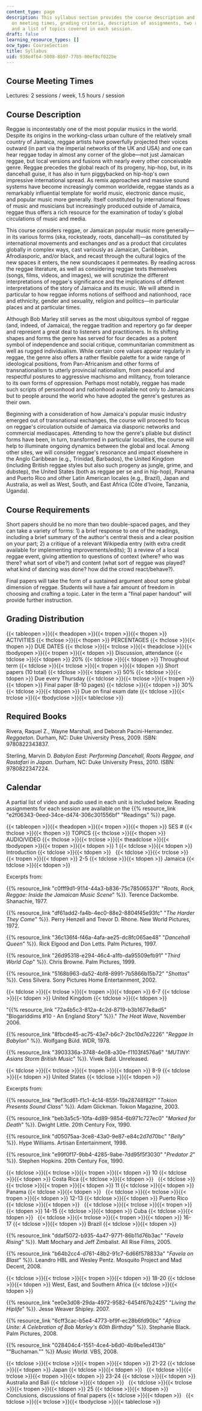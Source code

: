 ```yaml
---
content_type: page
description: This syllabus section provides the course description and information
  on meeting times, grading criteria, description of assignments, two required texts,
  and a list of topics covered in each session.
draft: false
learning_resource_types: []
ocw_type: CourseSection
title: Syllabus
uid: 938e4f64-5808-8b97-77b5-00ef8cf022be
---
```

## Course Meeting Times

Lectures: 2 sessions / week, 1.5 hours / session

## Course Description

Reggae is incontestably one of the most popular musics in the world. Despite its origins in the working-class urban culture of the relatively small country of Jamaica, reggae artists have powerfully projected their voices outward (in part via the imperial networks of the UK and USA) and one can hear reggae today in almost any corner of the globe—not just Jamaican reggae, but local versions and fusions with nearly every other conceivable genre. Reggae precedes the global reach of its progeny, hip-hop, but, in its dancehall guise, it has also in turn piggybacked on hip-hop's own impressive international spread. As remix approaches and massive sound systems have become increasingly common worldwide, reggae stands as a remarkably influential template for world music, electronic dance music, and popular music more generally. Itself constituted by international flows of music and musicians but increasingly produced outside of Jamaica, reggae thus offers a rich resource for the examination of today's global circulations of music and media.

This course considers reggae, or Jamaican popular music more generally—in its various forms (ska, rocksteady, roots, dancehall)—as constituted by international movements and exchanges *and* as a product that circulates globally in complex ways, cast variously as Jamaican, Caribbean, Afrodiasporic, and/or black, and recast through the cultural logics of the new spaces it enters, the new soundscapes it permeates. By reading across the reggae literature, as well as considering reggae texts themselves (songs, films, videos, and images), we will scrutinize the different interpretations of reggae's significance and the implications of different interpretations of the story of Jamaica and its music. We will attend in particular to how reggae informs notions of selfhood and nationhood, race and ethnicity, gender and sexuality, religion and politics—in particular places and at particular times.

Although Bob Marley still serves as the most ubiquitous symbol of reggae (and, indeed, of Jamaica), the reggae tradition and repertory go far deeper and represent a great deal to listeners and practitioners. In its shifting shapes and forms the genre has served for four decades as a potent symbol of independence and social critique, communitarian commitment as well as rugged individualism. While certain core values appear regularly in reggae, the genre also offers a rather flexible palette for a wide range of ideological positions, from Pan-Africanism and other forms of transnationalism to utterly provincial nationalism, from peaceful and respectful postures to aggressive machismo and militancy, from tolerance to its own forms of oppression. Perhaps most notably, reggae has made such scripts of personhood and nationhood available not only to Jamaicans but to people around the world who have adopted the genre's gestures as their own.

Beginning with a consideration of how Jamaica's popular music industry emerged out of transnational exchanges, the course will proceed to focus on reggae's circulation outside of Jamaica via diasporic networks and commercial mediascapes. Attending to how the genre's pliable but distinct forms have been, in turn, transformed in particular localities, the course will help to illuminate ongoing dynamics between the global and local. Among other sites, we will consider reggae's resonance and impact elsewhere in the Anglo Caribbean (e.g., Trinidad, Barbados), the United Kingdom (including British reggae styles but also such progeny as jungle, grime, and dubstep), the United States (both as reggae per se and in hip-hop), Panama and Puerto Rico and other Latin American locales (e.g., Brazil), Japan and Australia, as well as West, South, and East Africa (Côte d'Ivoire, Tanzania, Uganda).

## Course Requirements

Short papers should be no more than two double-spaced pages, and they can take a variety of forms: 1) a brief response to one of the readings, including a brief summary of the author's central thesis and a clear position on your part; 2) a critique of a relevant Wikipedia entry (with extra credit available for implementing improvements/edits); 3) a review of a local reggae event, giving attention to questions of context (where? who was there? what sort of vibe?) and content (what sort of reggae was played? what kind of dancing was done? how did the crowd react/behave?).

Final papers will take the form of a sustained argument about some global dimension of reggae. Students will have a fair amount of freedom in choosing and crafting a topic. Later in the term a "final paper handout" will provide further instruction.

## Grading Distribution

{{< tableopen >}}{{< theadopen >}}{{< tropen >}}{{< thopen >}}
ACTIVITIES
{{< thclose >}}{{< thopen >}}
PERCENTAGES
{{< thclose >}}{{< thopen >}}
DUE DATES
{{< thclose >}}{{< trclose >}}{{< theadclose >}}{{< tbodyopen >}}{{< tropen >}}{{< tdopen >}}
Discussion, attendance
{{< tdclose >}}{{< tdopen >}}
20%
{{< tdclose >}}{{< tdopen >}}
Throughout term
{{< tdclose >}}{{< trclose >}}{{< tropen >}}{{< tdopen >}}
Short papers (10 total)
{{< tdclose >}}{{< tdopen >}}
50%
{{< tdclose >}}{{< tdopen >}}
Due every Thursday
{{< tdclose >}}{{< trclose >}}{{< tropen >}}{{< tdopen >}}
Final paper (8-10 pages)
{{< tdclose >}}{{< tdopen >}}
30%
{{< tdclose >}}{{< tdopen >}}
Due on final exam date
{{< tdclose >}}{{< trclose >}}{{< tbodyclose >}}{{< tableclose >}}

## Required Books

Rivera, Raquel Z., Wayne Marshall, and Deborah Pacini-Hernandez. *Reggaeton*. Durham, NC: Duke University Press, 2009. ISBN: 9780822343837.

Sterling, Marvin D. *Babylon East: Performing Dancehall, Roots Reggae, and Rastafari in Japan*. Durham, NC: Duke University Press, 2010. ISBN: 9780822347224.

## Calendar

A partial list of video and audio used in each unit is included below. Reading assignments for each session are available on the {{% resource_link "e2f06343-0eed-34ce-d474-306c301556bf" "Readings" %}} page.

{{< tableopen >}}{{< theadopen >}}{{< tropen >}}{{< thopen >}}
SES #
{{< thclose >}}{{< thopen >}}
TOPICS
{{< thclose >}}{{< thopen >}}
AUDIO/VIDEO
{{< thclose >}}{{< trclose >}}{{< theadclose >}}{{< tbodyopen >}}{{< tropen >}}{{< tdopen >}}
1
{{< tdclose >}}{{< tdopen >}}
Introduction
{{< tdclose >}}{{< tdopen >}}
 
{{< tdclose >}}{{< trclose >}}{{< tropen >}}{{< tdopen >}}
2-5
{{< tdclose >}}{{< tdopen >}}
Jamaica
{{< tdclose >}}{{< tdopen >}}

Excerpts from:

{{% resource_link "c0fff9d1-9114-44a3-b836-75c78506537f" "*Roots, Rock, Reggae: Inside the Jamaican Music Scene*" %}}. Terence Dackombe. Shanachie, 1977.

{{% resource_link "df61add2-fa4b-4ec0-88e2-8804f45e93fc" "*The Harder They Come*" %}}. Perry Henzell and Trevor D. Rhone. New World Pictures, 1972.

{{% resource_link "36c136f4-f46a-4afa-ae25-dc8fc065ae48" "*Dancehall Queen*" %}}. Rick Elgood and Don Letts. Palm Pictures, 1997.

{{% resource_link "26d95318-e294-46c4-a1fb-da95509efb91" "*Third World Cop*" %}}. Chris Browne. Palm Pictures, 1999.

{{% resource_link "5168b963-da52-4bf8-8991-7b5866b15b72" "*Shottas*" %}}. Cess Silvera. Sony Pictures Home Entertainment, 2002.

{{< tdclose >}}{{< trclose >}}{{< tropen >}}{{< tdopen >}}
6-7
{{< tdclose >}}{{< tdopen >}}
United Kingdom
{{< tdclose >}}{{< tdopen >}}

"{{% resource_link "72a4b5c3-812a-4c2d-8719-b3b1677e8ad5" "Blogariddims #10 - An England Story" %}}." *The Heat Wave*, November 2006.

{{% resource_link "8fbcde45-ac75-43e7-b6c7-2bc10d7e2226" "*Reggae In Babylon*" %}}. Wolfgang Büld. WDR, 1978.

{{% resource_link "3903336a-3748-4e08-a30e-f1103f4576a6" "*MUTINY: Asians Storm British Music*" %}}. Vivek Bald. Unreleased.

{{< tdclose >}}{{< trclose >}}{{< tropen >}}{{< tdopen >}}
8-9
{{< tdclose >}}{{< tdopen >}}
United States
{{< tdclose >}}{{< tdopen >}}

Excerpts from:

{{% resource_link "9ef3cd61-f1c1-4c14-855f-19a28748f82f" "*Tokion Presents Sound Class*" %}}*.* Adam Glickman. Tokion Magazine, 2003.

{{% resource_link "beb3a5c5-10fa-4d89-9854-6b971c727ec0" "*Marked for Death*" %}}. Dwight Little. 20th Century Fox, 1990.

{{% resource_link "d05075aa-3ce8-43a0-9e87-e84c2d7d70bc" "*Belly*" %}}. Hype Williams. Artisan Entertainment, 1998.

{{% resource_link "e99f0f17-9bb4-4285-9abe-7dd95f5f3030" "*Predator 2*" %}}. Stephen Hopkins. 20th Century Fox, 1990.

{{< tdclose >}}{{< trclose >}}{{< tropen >}}{{< tdopen >}}
10
{{< tdclose >}}{{< tdopen >}}
Costa Rica
{{< tdclose >}}{{< tdopen >}}
 
{{< tdclose >}}{{< trclose >}}{{< tropen >}}{{< tdopen >}}
11
{{< tdclose >}}{{< tdopen >}}
Panama
{{< tdclose >}}{{< tdopen >}}
 
{{< tdclose >}}{{< trclose >}}{{< tropen >}}{{< tdopen >}}
12-13
{{< tdclose >}}{{< tdopen >}}
Puerto Rico
{{< tdclose >}}{{< tdopen >}}
 
{{< tdclose >}}{{< trclose >}}{{< tropen >}}{{< tdopen >}}
14-15
{{< tdclose >}}{{< tdopen >}}
Cuba
{{< tdclose >}}{{< tdopen >}}
 
{{< tdclose >}}{{< trclose >}}{{< tropen >}}{{< tdopen >}}
16-17
{{< tdclose >}}{{< tdopen >}}
Brazil
{{< tdclose >}}{{< tdopen >}}

{{% resource_link "ddaf5072-b935-4a47-9771-86b11d76b3ac" "*Favela Rising*" %}}. Matt Mochary and Jeff Zimbalist. All Rise Films, 2005.

{{% resource_link "b64b2cc4-d761-48b2-91c7-6d66f578833a" "*Favela on Blast*" %}}. Leandro HBL and Wesley Pentz. Mosquito Project and Mad Decent, 2008.

{{< tdclose >}}{{< trclose >}}{{< tropen >}}{{< tdopen >}}
18-20
{{< tdclose >}}{{< tdopen >}}
West, East, and Southern Africa
{{< tdclose >}}{{< tdopen >}}

{{% resource_link "ee0e3d08-29da-4972-9582-6454f67b2425" "*Living the Hiplife*" %}}. Jesse Weaver Shipley. 2007.

{{% resource_link "6cff3cac-b5e4-4773-bf9f-ec28b6fd90bc" "*Africa Unite: A Celebration of Bob Marley's 60th Birthday*" %}}. Stephanie Black. Palm Pictures, 2008.

{{% resource_link "028404c4-1551-4ce4-b6d0-4b9be1ed413b" "\"Buchaman.\"" %}} *Music World*. VBS, 2008.

{{< tdclose >}}{{< trclose >}}{{< tropen >}}{{< tdopen >}}
21-22
{{< tdclose >}}{{< tdopen >}}
Japan
{{< tdclose >}}{{< tdopen >}}
 
{{< tdclose >}}{{< trclose >}}{{< tropen >}}{{< tdopen >}}
23-24
{{< tdclose >}}{{< tdopen >}}
Australia and Bali
{{< tdclose >}}{{< tdopen >}}
 
{{< tdclose >}}{{< trclose >}}{{< tropen >}}{{< tdopen >}}
25
{{< tdclose >}}{{< tdopen >}}
Conclusions, discussions of final papers
{{< tdclose >}}{{< tdopen >}}
 
{{< tdclose >}}{{< trclose >}}{{< tbodyclose >}}{{< tableclose >}}